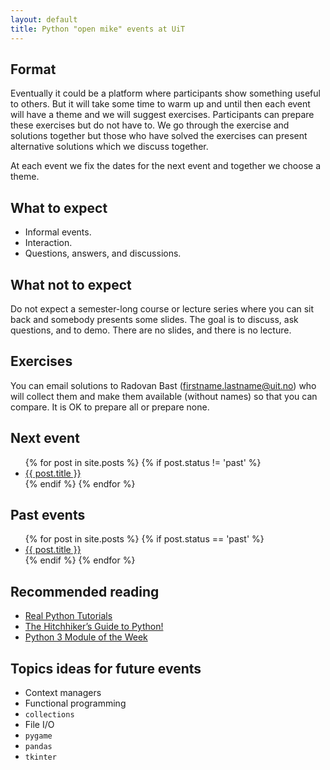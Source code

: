 ```yaml
---
layout: default
title: Python "open mike" events at UiT
---
```


## Format

Eventually it could be a platform where participants show something useful to
others. But it will take some time to warm up and until then each event will
have a theme and we will suggest exercises. Participants can prepare these
exercises but do not have to.  We go through the exercise and solutions
together but those who have solved the exercises can present alternative
solutions which we discuss together.

At each event we fix the dates for the next event and together we choose a
theme.


## What to expect

- Informal events.
- Interaction.
- Questions, answers, and discussions.


## What not to expect

Do not expect a semester-long course or lecture series
where you can sit back and somebody presents some slides. The goal is
to discuss, ask questions, and to demo. There are no slides, and there is no lecture.


## Exercises

You can email solutions to Radovan Bast (firstname.lastname@uit.no) who will
collect them and make them available (without names) so that you can
compare. It is OK to prepare all or prepare none.


## Next event

<ul>
  {% for post in site.posts %}
    {% if post.status != 'past' %}
      <li>
        <a href="{{ post.url | prepend:site.baseurl }}">{{ post.title }}</a>
      </li>
    {% endif %}
  {% endfor %}
</ul>


## Past events

<ul>
  {% for post in site.posts %}
    {% if post.status == 'past' %}
      <li>
        <a href="{{ post.url | prepend:site.baseurl }}">{{ post.title }}</a>
      </li>
    {% endif %}
  {% endfor %}
</ul>


## Recommended reading

- [Real Python Tutorials](https://realpython.com)
- [The Hitchhiker’s Guide to Python!](https://docs.python-guide.org)
- [Python 3 Module of the Week](https://pymotw.com/3/)


## Topics ideas for future events

- Context managers
- Functional programming
- `collections`
- File I/O
- `pygame`
- `pandas`
- `tkinter`
